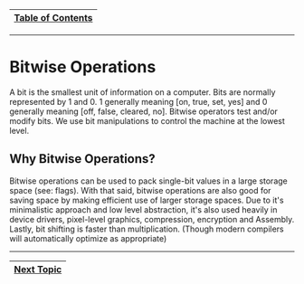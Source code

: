 |[Table of Contents](/00-Table-of-Contents.md)|
|---|

---

# Bitwise Operations

A bit is the smallest unit of information on a computer. Bits are normally represented by 1 and 0. 1 generally meaning \[on, true, set, yes\] and 0 generally meaning \[off, false, cleared, no\]. Bitwise operators test and/or modify bits. We use bit manipulations to control the machine at the lowest level. 

## Why Bitwise Operations?

Bitwise operations can be used to pack single-bit values in a large storage space \(see: flags\). With that said, bitwise operations are also good for saving space by making efficient use of larger storage spaces. Due to it's minimalistic approach and low level abstraction, it's also used heavily in device drivers, pixel-level graphics, compression, encryption and Assembly. Lastly, bit shifting is faster than multiplication. \(Though modern compilers will automatically optimize as appropriate\) 


---

|[Next Topic](/06_Bitwise_operators/02_numbering-systems.md)|
|---|

